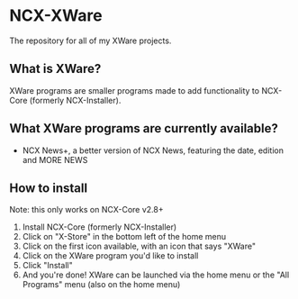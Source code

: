 # NCX-XWare
The repository for all of my XWare projects.
## What is XWare?
XWare programs are smaller programs made to add functionality to NCX-Core (formerly NCX-Installer).
## What XWare programs are currently available?
- NCX News+, a better version of NCX News, featuring the date, edition and MORE NEWS
## How to install
Note: this only works on NCX-Core v2.8+
1. Install NCX-Core (formerly NCX-Installer)
2. Click on "X-Store" in the bottom left of the home menu
3. Click on the first icon available, with an icon that says "XWare"
4. Click on the XWare program you'd like to install
5. Click "Install"
6. And you're done! XWare can be launched via the home menu or the "All Programs" menu (also on the home menu)
